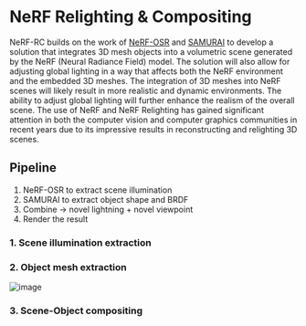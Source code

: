 # NeRF Relighting & Compositing
NeRF-RC builds on the work of [NeRF-OSR](https://github.com/r00tman/NeRF-OSR) and [SAMURAI](https://github.com/google/samurai) to develop a solution that integrates 3D mesh objects into a volumetric scene generated by the NeRF (Neural Radiance Field) model. The solution will also allow for adjusting global lighting in a way that affects both the NeRF environment and the embedded 3D meshes. The integration of 3D meshes into NeRF scenes will likely result in more realistic and dynamic environments. The ability to adjust global lighting will further enhance the realism of the overall scene. The use of NeRF and NeRF Relighting has gained significant attention in both the computer vision and computer graphics communities in recent years due to its impressive results in reconstructing and relighting 3D scenes.

## Pipeline
1. NeRF-OSR to extract scene illumination
2. SAMURAI to extract object shape and BRDF
3. Combine -> novel lightning + novel viewpoint
4. Render the result

### 1. Scene illumination extraction
### 2. Object mesh extraction
![image](https://user-images.githubusercontent.com/20493629/216842943-edb20743-04ec-4c84-9991-63c31aaa75d4.png)

### 3. Scene-Object compositing
